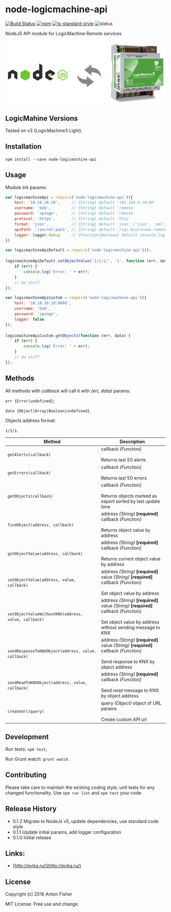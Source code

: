 # node-logicmachine-api

[![Build Status](https://travis-ci.org/antonfisher/node-logicmachine-api.svg)](https://travis-ci.org/antonfisher/node-logicmachine-api)
[![npm](https://img.shields.io/npm/dt/node-logicmachine-api.svg?maxAge=86400)](https://www.npmjs.com/package/node-logicmachine-api)
[![js-standard-style](https://img.shields.io/badge/code%20style-standard-brightgreen.svg)](http://standardjs.com/)
![status](https://img.shields.io/badge/status-beta-lightgray.svg)

NodeJS API module for LogicMachine Remote services

![Logo](https://raw.githubusercontent.com/antonfisher/node-logicmachine-api/docs/images/node-lm-api.png)

## LogicMahine Versions

Tested on v3 (LogicMachine3 Light).

## Installation

`npm install --save node-logicmachine-api`

## Usage

Module init params:

```javascript
var logicmachineApi = require('node-logicmachine-api')({
    host: '10.10.10.10',     // {String} default '192.168.0.10:80'
    username: 'bob',         // {String} default 'remote'
    password: 'sponge',      // {String} default 'remote'
    protocol: 'https',       // {String} default 'http'
    format: 'json',          // {String} default 'json' ['json', 'xml', 'rss']
    apiPath: '/secret-path', // {String} default '/cgi-bin/scada-remote/request.cgi'
    logger: logger.debug     // {Function|Boolean} default console.log
})
```

```javascript
var logicmachineApiDefault = require('node-logicmachine-api')();

logicmachineApiDefault.setObjectValue('1/1/1/', '1', function (err, data) {
    if (err) {
        console.log('Error: ' + err);
    }
    // do stuff
});
```

```javascript
var logicmachineApiCustom = require('node-logicmachine-api')({
    host: '10.10.10.10:8080',
    username: 'bob',
    password: 'sponge',
    logger: false
});

logicmachineApiCustom.getObjects(function (err, data) {
    if (err) {
        console.log('Error: ' + err);
    }
    // do stuff
});
```

## Methods

All methods with _callback_ will call it with _(err, data)_ params:

`err {Error|undefined}`;

`data {Object|Array|Boolean|undefined}`.

Objects address format:

`1/1/1`.

|Method|Description|
|---|---|
| `getAlerts(callback)` | callback _{Function}_ <br><br> Returns last 50 alerts |
| `getErrors(callback)` | callback _{Function}_ <br><br> Returns last 50 errors |
| `getObjects(callback)` | callback _{Function}_ <br><br> Returns objects marked as _export_ sorted by last update time |
| `findObject(address, callback)` | address _{String}_ __[required]__ <br> callback _{Function}_ <br><br> Returns object value by address |
| `getObjectValue(address, callback)` | address _{String}_ __[required]__ <br> callback _{Function}_ <br><br> Returns current object value by address |
| `setObjectValue(address, value, callback)` | address _{String}_ __[required]__ <br> value _{String}_ __[required]__ <br> callback _{Function}_ <br><br> Set object value by address |
| `setObjectValueWithoutKNX(address, value, callback)` | address _{String}_ __[required]__ <br> value _{String}_ __[required]__ <br> callback _{Function}_ <br><br> Set object value by address without sending message to KNX |
| `sendResponseToKNXObject(address, value, callback)` | address _{String}_ __[required]__ <br> value _{String}_ __[required]__ <br> callback _{Function}_ <br><br> Send response to KNX by object address |
| `sendReadToKNXObject(address, value, callback)` | address _{String}_ __[required]__ <br> callback _{Function}_ <br><br> Send _read_ message to KNX by object address |
| `createUrl(query)` | query _{Object}_ object of URL params <br><br> Create custom API url |

## Development

Run tests: `npm test`;

Run Grunt watch: `grunt watch`.

## Contributing

Please take care to maintain the existing coding style, unit tests for any changed functionality.
Use `npm run lint` and `npm test` your code.

## Release History

* 0.1.2 Migrate to NodeJs v5, update dependencies, use standard code style
* 0.1.1 Update initial params, add logger configuration
* 0.1.0 Initial release

## Links:
* [http://evika.ru/](http://evika.ru/)

## License
Copyright (c) 2016 Anton Fisher

MIT License. Free use and change.
